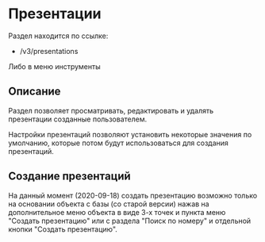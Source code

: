 # Презентации

Раздел находится по ссылке:
- /v3/presentations

Либо в меню инструменты

## Описание

Раздел позволяет просматривать, редактировать и удалять презентации созданные пользователем. 

Настройки презентаций позволяют установить некоторые значения по умолчанию, которые потом будут использоваться для создания презентаций.

## Создание презентаций

На данный момент (2020-09-18) создать презентацию возможно только на основании объекта с базы (со старой версии) нажав на дополнительное меню объекта в виде 3-х точек и пункта меню "Создать презентацию" или с раздела "Поиск по номеру" и отдельной кнопки "Создать презентацию".

